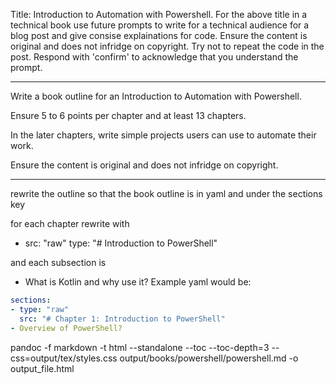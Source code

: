 Title: Introduction to Automation with Powershell. For the above title in a technical book use future prompts to write for a technical audience for a blog post and give consise explainations for code. Ensure the content is original and does not infridge on copyright. Try not to repeat the code in the post. Respond with 'confirm' to acknowledge that you understand the prompt.

--------

Write a book outline for an Introduction to Automation with Powershell. 

Ensure 5 to 6 points per chapter and at least 13 chapters.

In the later chapters, write simple projects users can use to automate their work.

Ensure the content is original and does not infridge on copyright.

--------

rewrite the outline so that the book outline is in yaml and under the sections key

for each chapter rewrite with

- src: "raw"
  type: "# Introduction to PowerShell"

and each subsection is 

- What is Kotlin and why use it?
Example yaml would be:

```yaml
sections:
- type: "raw"
  src: "# Chapter 1: Introduction to PowerShell"
- Overview of PowerShell?
```


pandoc -f markdown -t html --standalone --toc --toc-depth=3 --css=output/tex/styles.css output/books/powershell/powershell.md -o output_file.html